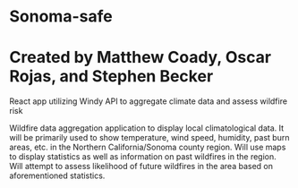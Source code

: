 # Sonoma-safe
# Created by Matthew Coady, Oscar Rojas, and Stephen Becker
React app utilizing Windy API to aggregate climate data and assess wildfire risk


Wildfire data aggregation application to display local climatological data. It will be primarily used to show temperature, wind speed, humidity, past burn areas, etc. in the Northern California/Sonoma county region. Will use maps to display statistics as well as information on past wildfires in the region. Will attempt to assess likelihood of future wildfires in the area based on aforementioned statistics.
